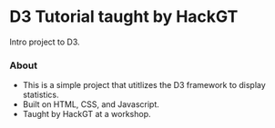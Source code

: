 # D3 Tutorial taught by HackGT

Intro project to D3.

### About
- This is a simple project that utitlizes the D3 framework to display statistics.
- Built on HTML, CSS, and Javascript.
- Taught by HackGT at a workshop.
